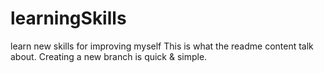# learningSkills
learn new skills for improving myself
This is what the readme content talk about.
Creating a new branch is quick & simple.
